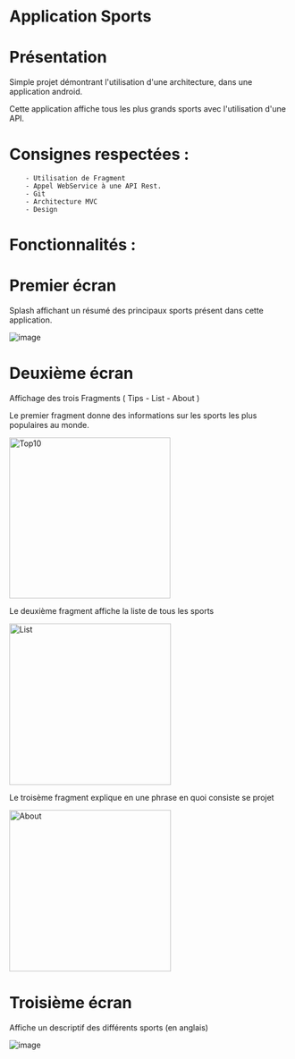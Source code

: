 # Application Sports

# Présentation

Simple projet démontrant l'utilisation d'une architecture, dans une application android.

Cette application affiche tous les plus grands sports avec l'utilisation d'une API.

# Consignes respectées :
        - Utilisation de Fragment
        - Appel WebService à une API Rest.
        - Git
        - Architecture MVC
        - Design

            
# Fonctionnalités :
# Premier écran

Splash affichant un résumé des principaux sports présent dans cette application.

![image](https://user-images.githubusercontent.com/46956121/54956824-4a5c0280-4f51-11e9-9ceb-4326aa36f10c.png)


# Deuxième écran

Affichage des trois Fragments ( Tips - List - About ) 

Le premier fragment donne des informations sur les sports les plus populaires au monde.

<img width="288" alt="Top10" src="https://user-images.githubusercontent.com/46956121/70868258-32189180-1f7f-11ea-8f8a-420c82cc5931.png">

Le deuxième fragment affiche la liste de tous les sports

<img width="289" alt="List" src="https://user-images.githubusercontent.com/46956121/70868219-cf26fa80-1f7e-11ea-9b97-012d208bd3e3.png">

Le troisème fragment explique en une phrase en quoi consiste se projet

<img width="289" alt="About" src="https://user-images.githubusercontent.com/46956121/70868264-465c8e80-1f7f-11ea-9018-18e20074a897.png">


# Troisième écran

Affiche un descriptif des différents sports (en anglais)

![image](https://user-images.githubusercontent.com/46956121/54956752-1254bf80-4f51-11e9-8cb3-2088ecf6c488.png)

